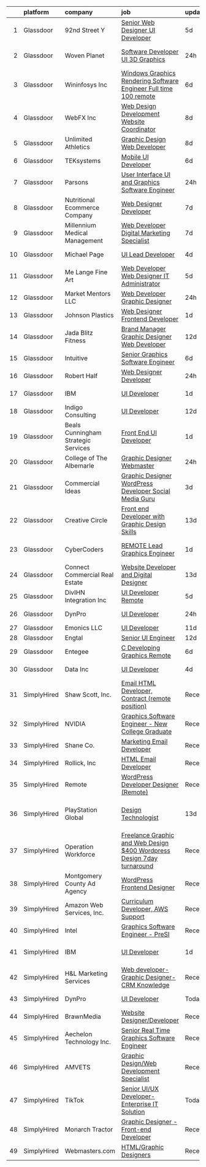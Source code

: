 

|    | platform    | company                             | job                                                                                                                                                                                                                                                                                                                                                                                                                                                                                                                                                                                                                                                                                                                                                                                                                                                                                                                                                                                                                                                                                                                                                                                                                                                                                                                                                                                                     | update_time   | location                    |
|---:|:------------|:------------------------------------|:--------------------------------------------------------------------------------------------------------------------------------------------------------------------------------------------------------------------------------------------------------------------------------------------------------------------------------------------------------------------------------------------------------------------------------------------------------------------------------------------------------------------------------------------------------------------------------------------------------------------------------------------------------------------------------------------------------------------------------------------------------------------------------------------------------------------------------------------------------------------------------------------------------------------------------------------------------------------------------------------------------------------------------------------------------------------------------------------------------------------------------------------------------------------------------------------------------------------------------------------------------------------------------------------------------------------------------------------------------------------------------------------------------|:--------------|:----------------------------|
|  1 | Glassdoor   | 92nd Street Y                       | [Senior Web Designer   UI Developer](https://www.glassdoor.com/partner/jobListing.htm?pos=122&ao=1110586&s=58&guid=00000180fa008df7bacc03bc21f39c65&src=GD_JOB_AD&t=SR&vt=w&cs=1_efb1ba04&cb=1653461782442&jobListingId=1007875821196&cpc=56C4EA4A1A191A49&jrtk=3-0-1g3t013h6q6rp801-1g3t013hhpkjh801-71604eb5a4924a6e--6NYlbfkN0D0ff9e8Lfwlpl5zGbQmpn59AL71QmFd7VKOAnfyjZzp5sdngV8WPgYe0dov1m7Y2mvXDxYhtITG1tkV_Wicm1vgGQPvOrwwLD8SFXxDw3lqJbZly6_0BUsT1A_B7oHVlCCcO200-hlxizLRxkKcoioPD9eMiRNCOaPsZeD0aZezZnFvUJ7ap36N3i3H2jL-hpI7IOfXEeZtnRZ7Zsmx8IHrS5KRy43GfwgvbIvZ8Ya6if2jkeSEhucZ56PeI7oTvB12t7ILU9p5CI0Ph8wBNtLNiDEcnWKpSwjsy2IQKJhtEvx-O0PNHfWQ3NOQ1yCZZuM1cGot9bcqGxQamxQuxklHqMdhIeS4gdXddQgclqs5x-WGIWTHyHIZ5DmjsG31m3nSp1T-BUwvw2T8PXvXpM7NN7KBDDF3oTUaesZdOMb5FwhNub-hW71HRxlMHUzS7S0OBgeqlZK6RyQFm5L3gvZeBDH8jw26O8%3D)                                                                                                                                                                                                                                                                                                                                                                                                                                                                                                                                                                  | 5d            | New York, NY                |
|  2 | Glassdoor   | Woven Planet                        | [Software Developer  UI 3D Graphics ](https://www.glassdoor.com/partner/jobListing.htm?pos=110&ao=1110586&s=58&guid=00000180fa008df7bacc03bc21f39c65&src=GD_JOB_AD&t=SR&vt=w&ea=1&cs=1_02eee9cd&cb=1653461782441&jobListingId=1007890992132&cpc=618B7C2C2BCBC227&jrtk=3-0-1g3t013h6q6rp801-1g3t013hhpkjh801-7c8ecdf940791dc0--6NYlbfkN0DSgjPPcnEdvoK3uuxfISLALE6pB1FR7YSHOr_tSg5_QCn410VK5Ds4sai37YL-FnH_M2Fnv0gjQ9TOzNTRle5O8StGDaF5nwXTjI4WZakCJvD0hoVC8rY9ZivgsNBzAZH1yAVgljWPxrQjSfhDdac-mVtFJvKlX_SSyDg74TVmkLWO-wnLXDbRH9zv58OiDu87so3BiCdwsdwE4Kl7Q2znG6i52ycY31rmwpHrNSGsKj10-o092Kr6QRCvmWcnz10mIjdgmbuy21V7CD_LGNRBCdTg5kgBAuU0QGqqjYtki2ZUVyhOSgdtayLQ-SrXsiD2m0Nq4uURLHTpxZxTzcJHtj9_HeAqhOwXbnt2bKq9AncBcf4cnQeoYKAQfoI1Yoz1YUqY7fI4LMFyaMQ-GgCCveqAR74syXCl0Cf5HfaeZE5wHmL5WYIWG_uPMbYyNE-uTaKWJRGmP4KVK2VaqzcsaJ7mCxOIAQk5QySzTZweyCVzforQvk7uKhJGx_LXFMPdd5Mfx7k2dH2ASW4rnQ0uUul1x5ZW97JugXyNDOc1Bq2n58T7bL-1U5WG34de7BGS-lv0889X9hB-xRRgO4DR)                                                                                                                                                                                                                                                                                                                                                                                                                                          | 24h           | San Francisco, CA           |
|  3 | Glassdoor   | Wininfosys Inc                      | [Windows Graphics Rendering Software Engineer    Full time    100  remote](https://www.glassdoor.com/partner/jobListing.htm?pos=127&ao=1136043&s=58&guid=00000180fa008df7bacc03bc21f39c65&src=GD_JOB_AD&t=SR&vt=w&ea=1&cs=1_ce66d18a&cb=1653461782442&jobListingId=1007873624479&jrtk=3-0-1g3t013h6q6rp801-1g3t013hhpkjh801-6971038ffc929537-)                                                                                                                                                                                                                                                                                                                                                                                                                                                                                                                                                                                                                                                                                                                                                                                                                                                                                                                                                                                                                                                          | 6d            | Remote                      |
|  4 | Glassdoor   | WebFX  Inc                          | [Web Design   Development Website Coordinator](https://www.glassdoor.com/partner/jobListing.htm?pos=106&ao=1110586&s=58&guid=00000180fa008df7bacc03bc21f39c65&src=GD_JOB_AD&t=SR&vt=w&cs=1_2aa5115b&cb=1653461782439&jobListingId=1007867152536&cpc=6FDD437F7834ACD3&jrtk=3-0-1g3t013h6q6rp801-1g3t013hhpkjh801-d2b1e09899c05ffd--6NYlbfkN0AA3uNcJ0aeXBAdVd1dUlJvZjHaUXbbC2QUFGJChoFW7xEU327m6es5SMDBLQ2TxuFEa0RUFFTaqhylc_6hbIVXmDSLVufWYzaoHFGeAX05mImnfeRfYA4siJk5coIyVNPx-XreKQmYyM0J8nGfJtJpKNCrs1JRihQ99O00DYlP8j7TAO8Y04cOGZZIa_MpTpUSWir_QmYg9iNhKPLpfz1s2ceWeR11V5ySShX8X7CiS04UelBrTLGPU9owCGNbs8O2q42ap7tm08aRMkuLtZoZIgEbz63FzvPNtM0BpTUMscequxMeDq2r3hhGqlQetQjCalTXbHmQGOJB_sdFHcWvbmLd0oxWlYYys8OsN7_HHDyvillJiBcb1JT_rz-99BAReIL6tRxhzOD4gMENR3D_BFzIQnMd1RAf2ClmYrzZdj4cx7Zc_hkzJrIBUsD88hdhJWOmtGPtaK8tfjUAKws9TzwwQms2ILlTjZmAbCZRPC41uuNOOsnCHJspsiASo0vJywHiHiaSv7abPb0eJR7ti5kfeKjefr664iv6_rghpO_CzHYuv4ORcBfYPhAmKHYES8SB-JD1V8uRjTcg64o7OQ_nuqUjJqcsnCp00r47SQ%3D%3D)                                                                                                                                                                                                                                                                                                                                                                                                          | 8d            | Harrisburg, PA              |
|  5 | Glassdoor   | Unlimited Athletics                 | [Graphic Design   Web Developer](https://www.glassdoor.com/partner/jobListing.htm?pos=126&ao=1136043&s=58&guid=00000180fa008df7bacc03bc21f39c65&src=GD_JOB_AD&t=SR&vt=w&ea=1&cs=1_fc3f2122&cb=1653461782442&jobListingId=1007867531752&jrtk=3-0-1g3t013h6q6rp801-1g3t013hhpkjh801-3b8f0431fba08d76-)                                                                                                                                                                                                                                                                                                                                                                                                                                                                                                                                                                                                                                                                                                                                                                                                                                                                                                                                                                                                                                                                                                    | 8d            | Olathe, KS                  |
|  6 | Glassdoor   | TEKsystems                          | [Mobile UI Developer](https://www.glassdoor.com/partner/jobListing.htm?pos=118&ao=1110586&s=58&guid=00000180fa008df7bacc03bc21f39c65&src=GD_JOB_AD&t=SR&vt=w&cs=1_6389c103&cb=1653461782441&jobListingId=1007875201169&cpc=451933188B21919D&jrtk=3-0-1g3t013h6q6rp801-1g3t013hhpkjh801-34791a1bb56afc51--6NYlbfkN0AuKz8EBO1xHDEL7V2YF9xF3dC_I9B9i-Zw2Jh8clPMK9BxhHDJszxSyW718EipT5M-Lio5YR7Gw7TuO-Zj5roYFm71bPWIV_jsn1bDAYIuDqDpTc7pOvX5_CRZKY1FEfsG7_F2Md_AWUw2pb0ynieoAmpk7OvMbjTff7FGIkM9td8QBGtQsRXchf0QSk_m2SxQ3aKXKlae9OGapMpwi18TMOWIEd7kdBlKwq4LNvUxYPUw0PyMp6G7DHZeurbCeSMngBylFXlV72BW7uvCGMkkc3kmjg3SlZtmWedPwODHZMsJfEfn_8EeVR1ZvqKqtYGxozOX2jsxHnF6B1er5DkDWJvKjFI7KuqSV_lVaM_qtbaRPI6C5OtZkyhaJrGOtsBzoo-q7D0A4IIAaBJbDetfgpcfIVAL_CIDM7h_fg4CUqoEdMN_6rj0VaCP4rCFeFThgaOTd7L9YeaJU_hBBE06YIV29SEkbqKDbhehrlD_fMZYubtoxsj3dJWV0TMAaD9bMMSY4NQmgbcMVUY6hAb9toTbYN17cjDEFNv8xCIExpXGnyYrdjtJBq-e9vy7d2DmHKZkQiRFm01KFpyCl8q1eaFzBVOAVNSWRp_3eCM-He9kfVKERCek8OqqKpHtKzkIyq7cokPIDj12lhj_7KIDujTp8zoOuAZVddEiPsJoM-xN5NEWSAr5NSNbtlLK0syK37fjj9bjRC3JzNLb49hNJ9OsnpcMjXee0wbr5DLaEnh5HldiHIXtWMpqjrNgZ5_YMay-L5pYZYLx2zj2WMdghmna4gyvVIpEr8CoXcyBbBhUSqHt6jji1iF4hG3O4Eg3BMTTYtdyuwi4gRTrAMKHYzFhGLqjz--7oFLKDraVUz7lMDbm-C9_6GSzYMLuMgxsvUbydcdM7YXBRzcklv6xQk-4YEWi5hAkXNjbm3e835tiHGAIivVoSUTu0VhtqLHCT2-KQXZo5Q%3D%3D)                                                                   | 6d            | Jersey City, NJ             |
|  7 | Glassdoor   | Parsons                             | [User Interface  UI  and Graphics Software Engineer](https://www.glassdoor.com/partner/jobListing.htm?pos=130&ao=1136043&s=58&guid=00000180fa008df7bacc03bc21f39c65&src=GD_JOB_AD&t=SR&vt=w&cs=1_0c09227c&cb=1653461782442&jobListingId=1007890531042&jrtk=3-0-1g3t013h6q6rp801-1g3t013hhpkjh801-2c38d3520c387299-)                                                                                                                                                                                                                                                                                                                                                                                                                                                                                                                                                                                                                                                                                                                                                                                                                                                                                                                                                                                                                                                                                     | 24h           | Colorado Springs, CO        |
|  8 | Glassdoor   | Nutritional Ecommerce Company       | [Web Designer Developer](https://www.glassdoor.com/partner/jobListing.htm?pos=103&ao=1110586&s=58&guid=00000180fa008df7bacc03bc21f39c65&src=GD_JOB_AD&t=SR&vt=w&ea=1&cs=1_e4a4bf14&cb=1653461782439&jobListingId=1007870163065&cpc=3999BE48C643E528&jrtk=3-0-1g3t013h6q6rp801-1g3t013hhpkjh801-05730f7d874a8101--6NYlbfkN0A4hgeKHdLyHgzaskNEvl2xXMVaueUT71iJOYpLYISQUI4874FyV4y-9t0XBQqIHQwgodLoD-hlKBw30pOxe1lfS9odE7bVLnq0mhISBtPVjY2wHSxJJ9n-Qo1a-L7K03ejCZ_ueN6182PjFP47O-7FCZrHRlTpoj7jtMdDTRdxMGfgMxiQLQIQXOB5-88trjw9LrlNGZ0rTZ1LcU1VttL2Hqc1MAIem6cIDaH0ociMsCAeIJFMquy473ybMgqpIteu8FOIVuM_EIfAm2Z6WVYYzf77m6dkfOe9lkvf9K7iAojaCCy8OLQRhuNXSJcYIDltzy0pSDTXzXIJnHMgjuQlnql7CV7H7saEe4rncigmCvq5YqKWgZdMNVwjH1Hgfn3l76jMvWBWYWJQTBVJ2p_XS831L0pfvgZCPeNLEuS3vnswJaPnKmZLXp1A7kheP_ANoNXvB0kmPzdttuq3GpWFiMqNmAqXD-ykHTzOwm9f-qU4N0EH9LyXS7hURvLueNU%3D)                                                                                                                                                                                                                                                                                                                                                                                                                                                                                                                                         | 7d            | Mesa, AZ                    |
|  9 | Glassdoor   | Millennium Medical Management       | [Web Developer Digital Marketing Specialist](https://www.glassdoor.com/partner/jobListing.htm?pos=107&ao=1110586&s=58&guid=00000180fa008df7bacc03bc21f39c65&src=GD_JOB_AD&t=SR&vt=w&ea=1&cs=1_2be57749&cb=1653461782440&jobListingId=1007869986025&cpc=4269A4BF187C94B7&jrtk=3-0-1g3t013h6q6rp801-1g3t013hhpkjh801-3759dbe9a4ce3dae--6NYlbfkN0DudeOlpYjH2znl6O4VAEvkbgsbUODH6HZ0M1jTGfOFLdLGHo_quX3kksj6Sw_-o-f20h09_Oa90Z0g2M6L88BT0w7gjCunakcp5p5qTsrye5y3ECCOdSy4plnrYOLqIZFCMOwjWA3vo1saPraFjGFBsPWUtmrl7IbQXbkZ_VOQ0K3Yp4oFUqLtXr5nxpLKDTJDljK3oEheW7Ia5J7ScA5rXkQaYvLys5bnDTfRPHP3PKnEwoWNLYOGJ2ZWpaKKf7d9KlDA5yy1Ru0CbAZmCM-wpz29zEFAw6BWh_SO7Rh6wwyQPO2bZ2IpuM5ZjrtCACEPBB3dfGs-IZZFTISh5nDUCV_X5pq2SSsLCoC15g2tYSAOzSBSzsB9VjVS8vi6DEXW4pvQVP_Q-lxzitPdIv4_47kBcRP8NXBTYLJfXKglFCKjlzxE0LmThZeEMGqaEXawxfjeMpTQmiv9l9mC2fXJSIJ1V_NdeXv2R0KiDEUk0h9RSSUcs482jQKim_AAGqooB-0nOCQseDquKXPcIMnAIh2F5pOLzvvKE5sK93YeGA%3D%3D)                                                                                                                                                                                                                                                                                                                                                                                                                                                                       | 7d            | Melbourne, FL               |
| 10 | Glassdoor   | Michael Page                        | [UI Lead Developer](https://www.glassdoor.com/partner/jobListing.htm?pos=121&ao=1110586&s=58&guid=00000180fa008df7bacc03bc21f39c65&src=GD_JOB_AD&t=SR&vt=w&cs=1_4397c6b8&cb=1653461782442&jobListingId=1007880173141&cpc=C4A69CCDBB3B9599&jrtk=3-0-1g3t013h6q6rp801-1g3t013hhpkjh801-3c1d543ba298165d--6NYlbfkN0BR3ykMnr3Vw97HK5IC0i9Uo32NXohanwqRY-CI8z69bl4xOa6Yve6w6NlWd53uNOddO058aoB8P9yWcr02P3jvXIW6DXLvN_-PBSHQxic2zRniUaJonRZbJQYt4uJe5f4_a93HObn2mHx5ii9Zni0uwOKFYTZsCrBHWf7z1RJR2NGM6QjbMi6j_xtMihMNWqWlSTX1fdIhhaPJ3EGe2vy86H54BWeoYA6c5EqJLndmcVyBk7jgWyLAyA_QXXEJa_PIq99uEJdEWXcO03Wp_lkEhm-Nx8R_pcAt0kOa4zdn-207lgFYC9fk-qZFwLKpP-vrESNLqgZ1B2esjU-U5vNypcD1BNKF9k9VRJQeyNhtaUJM2PRvJ8IKSaZJ-yvrrZNVyMhwIAfklanLrbSrwDzjcbiPGsTlqGk-Syt18c2qzwajqtnRA184UnPq2CkMPOC_VBYVijNQZ_NUIavWIvVpy6TicuD6NHAs8vTzib-MB8bLXkKFWGDvYTm2gyKfncP6_QRbTlhdP8B2pg4UeggdZ9UNP7GytkA6efE_O_fIEKreMXrEqdLLPtTyx4-M8FtbTeNE0dWEM92CULPsPB6uQN83KdekyO6aqTWDLnFWQDYmIE6GeSA2wRMmwWF08FVGQZ1iqcuCEx6eOfYwOy0XfwXUqvjfyJXULkgzpc1PCSD4zkCLJTw1uNo0q-sI8Wc0eHtaE4YLL5MPIt42WdPRc3cdJgTa9mJ7ZE5LkEJgHaSZ3PTykZAdcMMC41JVPRJrGjDEu7neUGK1JdDQ1iHd-R4TJEn7424Nego1_FMSrlFCtrMl408yQRN1EqHK4VoX7N0KHNGo9q2FHvBlD_4cMsmBkL7xcrZ-LVttZcr1JY3feXXe1KVKgwhPFuebwLuzVz6QDXyDmJoSIcTDYpmjqpsAO__qbIHmU8AKLpp44t-xOMGeQLOEngaXRqwOh911cEjcw0R3tO_mlVyuZCy6ZGkpqOsNzkdMskDgxZqo-tKk7RZMtM5Eu1_Lr5KC0CTg51sRVKrBBaR6zAV-dGyr) | 4d            | Brooklyn, NY                |
| 11 | Glassdoor   | Me Lange Fine Art                   | [Web Developer   Web Designer  IT Administrator](https://www.glassdoor.com/partner/jobListing.htm?pos=104&ao=1110586&s=58&guid=00000180fa008df7bacc03bc21f39c65&src=GD_JOB_AD&t=SR&vt=w&ea=1&cs=1_c3720542&cb=1653461782439&jobListingId=1007875619430&cpc=870769263AED881C&jrtk=3-0-1g3t013h6q6rp801-1g3t013hhpkjh801-3b67ec985c7ae525--6NYlbfkN0DfhRLDY5E7BVY3xhBTAobuSaZ3WR2SqAJ-w4NHeQGDZ_AVI7MoW9SUiSmAQ2i0EmBDuREGIksHPbRzB_FKlwVKXKFZdjc_boqeX5msgj8fYm3rF6Ir0wK0ca3I9jKThANmsTeh-_MvmSTGBjh5KYsOWyBVOZOjChGAxQb9P-pwI3nReu_jdR6iKaSiHWg-7nOamL9jG37z0eJTFnbzq4BwMg2K12JBzNlW-_SARsYe--UmwJHPaNEe3mifY40d8mMbK1lXaA6MRAcGbihfVVfv0ESgUZkzqYSqLlthk9qCQG1uE8piCyzuML-37_hgraUy2GtB3rsIX4iRPuWLOu0nSrKQKJY9UB5iVfgoS5X3kLcJ0JoPGovgJ4jDZTm10ztxslFk5c0r4qYqsmu7DZ7v5aanwCa4xaEe7qn_SRjhK_KmR8JaHpjFmVAiDOAlYju83jKer0m3fcVOyCe7WBZV_pddvf_Mdi4Svi-dCqPqOQPjgbcZ2gu0ww1WjgVJ_mFSn-7qBdPk1GKUmTrLoJiPJamL9UQ-X1I%3D)                                                                                                                                                                                                                                                                                                                                                                                                                                                                                 | 5d            | Franklin, TN                |
| 12 | Glassdoor   | Market Mentors  LLC                 | [Web Developer   Graphic Designer](https://www.glassdoor.com/partner/jobListing.htm?pos=102&ao=1110586&s=58&guid=00000180fa008df7bacc03bc21f39c65&src=GD_JOB_AD&t=SR&vt=w&ea=1&cs=1_02fe1d89&cb=1653461782439&jobListingId=1007889803845&cpc=C466624457DD16FC&jrtk=3-0-1g3t013h6q6rp801-1g3t013hhpkjh801-f77b1098f76c2301--6NYlbfkN0DrgQq5ECBajiuqohNCSf6c7_2Cek-sBUhiO2bmmkiCIbKsD5SArF_e2yV31TX9WZUGnXLHbjNyrIMLVsWEU7cRMTWPW6C2JjR-r3c0GOm-TbZJSQEI8G0svZ2V2hkw8cxkANUBSSdWHgKNkwP0tR-a98CB-pMA4685QyDeWnNYlPiF6eONY2YZEDuj9ebb5Nm6K9_yLuZ8mtgXERtRfD74JlvYnKyyGFGdhhJ-HCpSI9aC_SLC8qXLL5fuP_K9Fn6pFwlFzGXKdTb5Lg4pNt56PGhCCmP7npApuNCFiK_Lx8QJZSXHR8DM4CASmtEy3CuDusFkScJ7rii4f4IpgPNGOBiuQiG545-w_nzGusLhqnbsFlyRTtZFVMHokrhHSKoDydIYxS2ZOJv9NglYFM5RgafoLLeOR97k_bTO7DYmdIqPyKucwau5NqbZCJ5bRYaVvNAYt8-_pl4rMH5cGWao2SfFufwri64roygPOjUxNDPZ32nooMOjqtR6_chROTgT0r2LlYDGzA%3D%3D)                                                                                                                                                                                                                                                                                                                                                                                                                                                                                                                 | 24h           | Springfield, MA             |
| 13 | Glassdoor   | Johnson Plastics                    | [Web Designer   Frontend Developer](https://www.glassdoor.com/partner/jobListing.htm?pos=111&ao=1110586&s=58&guid=00000180fa008df7bacc03bc21f39c65&src=GD_JOB_AD&t=SR&vt=w&ea=1&cs=1_980b37c8&cb=1653461782441&jobListingId=1007886366981&cpc=C63BD00756FD6F58&jrtk=3-0-1g3t013h6q6rp801-1g3t013hhpkjh801-71a6647d4708e060--6NYlbfkN0BxpP53ILL8GulLJ_NWfVzecCnjI9RptcsvEJd8wgfIdC7aG_mhaiJiJSNKInV-OucanRmZ0CVN9NTFUk_V3PfsEUx24n35K24fa-81_wd9tWHTgDAD1aUW29PBhlMnLAxkc9z8Jqhzivrmw9wyIBXYmy2VW2Fc2vAeFcIDMNDs46bZW5anTaMOR9riDF8Tlwn1b524zaBw7QdWR1XeQntWzq1x1NYUkjTbwghlRnaCVYsYfcfApvvzGv3gWUQ6IGi2D_TItS2DdqJKkweuAuTfZSRb8J8vIylOzif3A9X8e7TipVdVDYgujFjtHHsL8v7AGBKT9Okwhwcu5tgdJvgjqYRVTkLjcf_igM_rq0yOR5jmq68owOgJd-psR2Q9Tsykfp957DP_ITmQfxM4nnvRK5YeYLe5Bs-pu9aqRF683EgHNNARPeP3Za41eFikCNO4_vn1cvVHJaNKyGw3NiXu7Xsx2GOIXR4nVvZDoR5buocc5FBtkni-7oAwGTapqtzG4fas7y5KVw%3D%3D)                                                                                                                                                                                                                                                                                                                                                                                                                                                                                                                | 1d            | Findlay, OH                 |
| 14 | Glassdoor   | Jada Blitz Fitness                  | [Brand Manager  Graphic Designer   Web Developer](https://www.glassdoor.com/partner/jobListing.htm?pos=109&ao=1110586&s=58&guid=00000180fa008df7bacc03bc21f39c65&src=GD_JOB_AD&t=SR&vt=w&ea=1&cs=1_764c244b&cb=1653461782440&jobListingId=1007857479451&cpc=608BEFD8E68346F1&jrtk=3-0-1g3t013h6q6rp801-1g3t013hhpkjh801-949aec1d03490ad1--6NYlbfkN0ALbW0YevitTPedFhRbxowORz3B-efjpG6IIIeeO3kKtGY0qryYDtKMPkjjr_4nnE1gQhJA6rF6t5D3Vck1K-S08X0hbw0hg3jd-NHimFvbp0Ntu1yTsox9lz3gA0zFlNfjtCteKNrG7TYVc8YkG5T9H2nvoPhZcyJ3UwUZYPIJTw8kKjSNM_YeEoBf6--OusGL4AWcpSFOYSJGwJpgkLYyh-j0r9W89-9DGUWszK2MQiWOpmZHHHjSbkVGm8CE7RuRQHN9cg0xLuAySUPvwNmv6i2Kw6dEtysK00p6dRO6OPfYKWRFW6yJcr9zXioSKjXWk4clep8ae1-Dp4hQ3ru0Oa3r1keGOsWNfL9DnOUMjb3VaD-y1aIb1BJN8PxPydyrUhO6ScH2IrgIwWwfbnco9d8DrdoEIdUbqih2vas3dcMj6SNSp-Cxxa39Ajz8aakMdzJIGwlom4Q3jf2DGLOpJpCrggfZnijYJBqHOH4Xy4nel1thcMvw9BuImoacBgkqqtk--BWiCwyorsoKt6Hvu0HdbQ3LRIA%3D)                                                                                                                                                                                                                                                                                                                                                                                                                                                                                | 12d           | Buffalo, NY                 |
| 15 | Glassdoor   | Intuitive                           | [Senior Graphics Software Engineer](https://www.glassdoor.com/partner/jobListing.htm?pos=113&ao=1110586&s=58&guid=00000180fa008df7bacc03bc21f39c65&src=GD_JOB_AD&t=SR&vt=w&cs=1_4163649f&cb=1653461782440&jobListingId=1007871933857&cpc=70E6D4E49C80165A&jrtk=3-0-1g3t013h6q6rp801-1g3t013hhpkjh801-73f970871ddd9b02--6NYlbfkN0CVLFxT82VtNfmvsP972c4UTK5cNMgB9zFKAkCpYhwDBfJSwXGaL5yqnr-uZXbRyMdMivYtKN7aa06zbm7nMwe55orIlOIEvmaS85eI0XSnTAHHNwBIA4E1N0o0mB2Qe6LYuEDaPdxvz0LgDNtTs6NjiWtGtk_e7mBlBkNi6IbUny5nlhuLDY_mWu7ntRGTfkoWI8bHKUn98YAZBNaPIN0jBrlJ5oE2u5qub_BG5-bAF2kEQLLfJdCzQUAelUznyrq4M4P-06jmqvHBWEDIxz8eEw1v9Cc_DPlN4JQZjdj7qehxhBzJ71jUbnzcCvGT80VBoO1aqwGtoLj8L4wRU9FVpTVV2w-sMc2JcAWPynYE3lNdyIAhClcygVNyyua11b9YlzgbyU5Ljbtfb6Be681T5zDtijAWIwdbKTpJa_akKeXSpWYybdajqPP0yzZJrBYjfb03ncWaRa4D1LMiZiPhu1zrnWuXUkIFf9gfOSwJr8HWEwSsqHgLZ-ZOPQcNs8QUBhb3YgPNtTWYS-yqZXDy5nyFhHxykXSYjGgcinry4-87YVZz9NutNlxTwOQvtdrTLHsBc_fJE_Nl_fni4pxNpT-LWvUnLIpkl36uKgo87RISzBU9yMUOHKlfFZ79RNq_FPwzpgscevjd852Y5uUyqdY58apqvIiLuD3aYSbAwch1H7qEehgbXn5IdVrjCet4HkvVSJhxzC3x_MGJ0C2SI4Xy55CJMuHx9FQYtEUBkFvL5sIJD4h880c1JNPXJuFaJZYEIVGvme7yG4_YkgtL5VVjBO-K0CQB3tZCmfwKdkaetl2Kh861uq5-S3wueTYvim8axrdib_241i5_piwfU6R9oBoyQsLU2qXCb7wGDydXOitztTHDA6QGQ81_ZKDX-RNV3gd9bl47gm7z6NKOf3b-wCEtxB9yr6n_8xC4Phc6We5QVxe-LpcimZP62x5D4oDk3uQ0BTqKga2kl41keuzL-BOXTcc%3D)                                   | 6d            | Sunnyvale, CA               |
| 16 | Glassdoor   | Robert Half                         | [Web Designer Developer](https://www.glassdoor.com/partner/jobListing.htm?pos=115&ao=1110586&s=58&guid=00000180fa008df7bacc03bc21f39c65&src=GD_JOB_AD&t=SR&vt=w&ea=1&cs=1_701abda5&cb=1653461782441&jobListingId=1007890068166&cpc=6FC5BA77C9A4CD78&jrtk=3-0-1g3t013h6q6rp801-1g3t013hhpkjh801-87c653a9571dac9a--6NYlbfkN0CpzDdaQkua3np5pkmj49lKioZwmwxQ-yx5plwbYmV_M6xSIJIkD0PnUNXzipg6tz4tq_jVzWLXVFyKCxzqtIOfUzxPOzTYvTnZPm6L1GisFSlmh5d1NpM_lbsKx80V0NTAF7MUf78H2ri317Ils6YbjzhmNo8GUyXNjCaAeAR0BsrwWkuwdiTEuNC2duHzC507no_t704bu32yf_QPSzlDMlMIPJK-0iTHccayKNT5D8pi_FRcPaWBfa8gd1FdxCZnMNIaAfTvRX9mdLU24R7wmFuvRVOVcgiL_XBWienyiUskJbpk6_uYwImaTfrJMqPt9eWD3wBJm2ewkXL81p8LIGu2PU-nZ2ogQyUbtEiaOuL17cO0z6E7Na0Lr_xcPo-Jy29hr_XSiCayK5SjBPJnSLR8IyEIE0D_age8NRNMJK8bX-VM65twTtsVoQuVw2xK-fqn3Q4pgpXqP119tvynJ8WSuCcc6BjJat5gzVvnetd0MbCOpUSFvBsDaoKhv6MOOaNjRQ7oV7-Ls9z1jcMGSRRXSSX3p9vG7dvGl83lmwRGezoRV9kk0zcE6shs3KU%3D)                                                                                                                                                                                                                                                                                                                                                                                                                                                                         | 24h           | Addison, TX                 |
| 17 | Glassdoor   | IBM                                 | [UI Developer](https://www.glassdoor.com/partner/jobListing.htm?pos=129&ao=1136043&s=58&guid=00000180fa008df7bacc03bc21f39c65&src=GD_JOB_AD&t=SR&vt=w&cs=1_c63b02e3&cb=1653461782442&jobListingId=1007886797678&jrtk=3-0-1g3t013h6q6rp801-1g3t013hhpkjh801-e9bd21054ea627ad-)                                                                                                                                                                                                                                                                                                                                                                                                                                                                                                                                                                                                                                                                                                                                                                                                                                                                                                                                                                                                                                                                                                                           | 1d            | Washington, DC              |
| 18 | Glassdoor   | Indigo Consulting                   | [UI Developer](https://www.glassdoor.com/partner/jobListing.htm?pos=108&ao=1110586&s=58&guid=00000180fa008df7bacc03bc21f39c65&src=GD_JOB_AD&t=SR&vt=w&ea=1&cs=1_fa722530&cb=1653461782440&jobListingId=1007857481715&cpc=92BEE8AC7E71C1CB&jrtk=3-0-1g3t013h6q6rp801-1g3t013hhpkjh801-658cc5578e160b0c--6NYlbfkN0Bdlwp6GK0u1T-iNkVVLWytHNEuzimQ9_raA5W5W43vy9mReK-USaOTU8fmA1hPIMlitwOCNlavcOrg4XLQG-VAimGAdKPLYnmlkFxp7gZv0qS1GmF0nqQNhQiT2VeDK21_pvsbd-Zy8n-uqBjdVBzSmiktDzUix7_aygMwFNJ7Ov6bvsS_qYqDa45VeqpoRN_dHIW21Lp3su8eG1Z-U_1741KewOumwzFiYhE6W5Q3EtILKpANfNeMbNd0FoVw1c6KzlCl2lsRVFigw6H9TOjIobbF7-KmFy0sfLErXj00sqLY3l8LBOLUg-5of7t27vRUI6727FWOxnTajQ--NdA7lqiXGRIA8dqEPAJZu-73SgdLx45_5S-dytHehvoMRW_z4UV3nRI8EFzYOjo0VMV60ro2vCwqll4ymZD3HMZtwMFQfHJiXbmO1j0moh1hgpAL0Z0tRLgB1KF26nYrS-aisv6khXnvu-y_m6cy6nk1L-SYN_tLB6og)                                                                                                                                                                                                                                                                                                                                                                                                                                                                                                                                                                 | 12d           | Barrington, IL              |
| 19 | Glassdoor   | Beals Cunningham Strategic Services | [Front End UI Developer](https://www.glassdoor.com/partner/jobListing.htm?pos=101&ao=1110586&s=58&guid=00000180fa008df7bacc03bc21f39c65&src=GD_JOB_AD&t=SR&vt=w&ea=1&cs=1_9f663295&cb=1653461782439&jobListingId=1007886754220&cpc=22715C420ED4C941&jrtk=3-0-1g3t013h6q6rp801-1g3t013hhpkjh801-cfe95c7ce3281dfc--6NYlbfkN0DdLn5tXN_RiyJSiFodarGZFJKa8s6F6AK0THPBWp05MWSRP8H5A15ClKLh8koaC7nVBaeJz3hrK7kQB1wfV-WfLtpBg8sm4WCXMqS7sZrIuoPFK14NJvbByvuncPSyzj10Dl4XhtRMf6pn6pZPjQDlGmNYIMv8kkkeBpI4SAzyOajgtpfr6-A32tIeS2T64_xrCLO7mpUNjbfTzUm7s6Z0AgsuPwAJjbQ_V7rP8uqrM4q6X1-dgOxIltXuIVM1NIChAUmvJOjDfoN6r8yypLC8Dn8LduSlALl2ugVMmyB9VGf-4BWHN7jk-SjmpzyonfGplS9mTAxoJAjgYQH-IPiw_IiamQhyexOWlV8eRow9OxejNrOj0u4d2p0SQkPdReSayn41Tdf-7L4bbGFM0ZizmUudd3Zb3ro3rJ1RiH8yio1pMTmFtq8MP_iUVtNTmSlqL_lU_NBOBTnn22rv5ED7iq9FSDN83_XS7MOoJ3btBxHLslWn_0OQriQHJtWVIkhzfxbp0l1MZg%3D%3D)                                                                                                                                                                                                                                                                                                                                                                                                                                                                                                                           | 1d            | Oklahoma City, OK           |
| 20 | Glassdoor   | College of The Albemarle            | [Graphic Designer Webmaster](https://www.glassdoor.com/partner/jobListing.htm?pos=123&ao=1136043&s=58&guid=00000180fa008df7bacc03bc21f39c65&src=GD_JOB_AD&t=SR&vt=w&cs=1_d4e7c177&cb=1653461782442&jobListingId=1007889849371&jrtk=3-0-1g3t013h6q6rp801-1g3t013hhpkjh801-4e23b891aa4e8a30-)                                                                                                                                                                                                                                                                                                                                                                                                                                                                                                                                                                                                                                                                                                                                                                                                                                                                                                                                                                                                                                                                                                             | 24h           | Elizabeth City, NC          |
| 21 | Glassdoor   | Commercial Ideas                    | [Graphic Designer WordPress Developer Social Media Guru](https://www.glassdoor.com/partner/jobListing.htm?pos=105&ao=1110586&s=58&guid=00000180fa008df7bacc03bc21f39c65&src=GD_JOB_AD&t=SR&vt=w&ea=1&cs=1_81d2c173&cb=1653461782440&jobListingId=1007881313435&cpc=ACAF1607C5C1E404&jrtk=3-0-1g3t013h6q6rp801-1g3t013hhpkjh801-513a705afe3c0580--6NYlbfkN0CK96HZGg64OQvXGjgywbejeADvvEYEVzEqZ_h_ByYrUYYgBPzKAi8I-8vES6cDjJ1piYNY4MjKTLAfOvFGV0liWsH5e6SDmIZPdTc9TZSgdt-ob2nnB1k1Nn5Kd8_Q21l2indm_oJE_b5z-vtsHZo4aV-Y6Gkv8v5k5RMe_JGbJXBCpNcVULa_8lMeI0WV8nuP535OYW3VK1uXSsm7kSpnvNN6fOEka3zDNrkAu0MuSI9uqU9ZbkFxfwoNcLsDPLk2i7zWd7WH-Fb2eiMDP4IMHfevgGppOMYCcFFDxHwOz9BFg5A-hfKXGKCg4FCtm_m3YFEKYba7u-4eb6JkJJ8qeMlfCJ07U5g7WbpjN6iR2xK0qAAmCscsFiC606s0KZiAzV6zImwWsow9dUbZ6lYO7X9Ha9EdH_6er1nYP0MkysyTQfXvsGP-DICYMtv2jISLFPZB7uVQsfTmb9L5lT9It2N1LpbByMo-JOmRVKH97IjqpQaI7tRIcgUhD4Jvf-J9dPcitQSzEg%3D%3D)                                                                                                                                                                                                                                                                                                                                                                                                                                                                                           | 3d            | Dallas, TX                  |
| 22 | Glassdoor   | Creative Circle                     | [Front end Developer with Graphic Design Skills](https://www.glassdoor.com/partner/jobListing.htm?pos=116&ao=1110586&s=58&guid=00000180fa008df7bacc03bc21f39c65&src=GD_JOB_AD&t=SR&vt=w&cs=1_c66b6280&cb=1653461782441&jobListingId=1007853862508&cpc=6FC5BA77C9A4CD78&jrtk=3-0-1g3t013h6q6rp801-1g3t013hhpkjh801-793ba7f708da35f9--6NYlbfkN0BPwlZa85gbT4Q3XYQoU_uQn0Qmw9zd_9UNfmcwtqAVud1yvyq1Z4UAlx1bxhDUi3KP6U88qSQ7oLwDq3K7LU45KsGTmqn_6C5Q9hBYH-IzgR_hDJpJQRK5URJI996p_D6mThBtsdFLpiSERmMF0fq6cpHKQXCF0ZEZwyYCZCu-4Y_eyxRWYCbz9QVwrNNF8SVjysTFr2BMaG6l_tkH1s2uqhSuYHihG51sqcobLilKkk7aXbg5sA5CDiRDBctKfxFjHJOrzvf6lEKqpDElLj0ULgEy57RZtTTmSE6sMhdhuK8idNCYEdc0bBLDQCO3Ws0JeHzd2W4Kg38zY7SDIywhSxy7acYqGOA_FpEkk8ira1HENZbdENLUrn2KCDWlRsNbt7MfBy_db7j1OMFRPdZ2BM5X3MbIG7ttz6mydPxusKdLcgkHrpIPgfdEdsQFcWXsSvkQRmhrXIXeiHUUA1nMWJyr9w25KICQ_dpZ_f1Qvd3GBvuyrYPWglSFVcrCwbAPjiCvrFr2mg%3D%3D)                                                                                                                                                                                                                                                                                                                                                                                                                                                                                                        | 13d           | Woodstock, GA               |
| 23 | Glassdoor   | CyberCoders                         | [REMOTE Lead Graphics Engineer](https://www.glassdoor.com/partner/jobListing.htm?pos=120&ao=1110586&s=58&guid=00000180fa008df7bacc03bc21f39c65&src=GD_JOB_AD&t=SR&vt=w&ea=1&cs=1_d89a1548&cb=1653461782442&jobListingId=1007886406701&cpc=32EE424DE2B657EB&jrtk=3-0-1g3t013h6q6rp801-1g3t013hhpkjh801-85f5938bdee0c5fe--6NYlbfkN0CpFJQzrgRR8WqXWK1qKKEqALWJw739KlKqr2H-MSI4eoBlI4EFrmor2FYZMP3muM2SfiZQKtD6ZpBpG0IqZGgkMX4YTzo2zCbn9BK3cOOUEsXKils8ELa6gROJX9W53pDNUOv-DHPRqxCgxInZuGHAfPvY8IaN71kikv-2BeDkhvCYt5N0SLON19ruR8sPYUdvG4Bj9aAyx2chJTtlosFT7PrJ02d9aap0px2wJoukgrTekIClb2KtwZHvQz77FBJBdOQYRqygEN2EJizk3tSAGYDFz-cs8eBmsxSTXfHRJlIuHBXELg9LnJbqBt6jA7uxKPADvYzWXTAcxF7UrAqH28qPjKlvCHFmJfVXsh3NNtkSV7FjTI2hCnnu9g73UWadquGI1Zhk9lEOWO2Y9UMgt8TsyziSCqBeOaRim9cxgeHz4C0Uk4oCVJ15vkY3SklQ1yxo9e-LBa4wbsJVcq7oREwKO0xDPJyg2ZvqLU_PuaEmOQd3w954-h9XlY0cbuQ-pnrJ8GvBtWyzcX06I6Og65EXBHKDVCEuvQ3zif1lacSsBMhiC1ZCrsitKKxedJvBWOVDlw1gZ2hVUg8NUy-XwGTdt5G3lgNbzeQzMJXpB1WobjloIHHwe9zc2qCo3ZhNjF0Uqs7arzctDVxwBSrF1JndJ8wssaWLzzajwsRIcaXmHzyhX6FGvStMNP8F1aVb8eVehXO8QiqcPt6kR5Gn5Gz3OStlVxNsAuxbCbRKZQKl0JRu8dGr6B5TMN1RSV8-fU2kUilp_EZjI5WCyzdfWNRbSelrN9z3Qh6JuDD1k1GkNmpR2v4o3YqCn1jC21I7e7GvDUlmJnxeHoHOkDDInETPr4D71jybZ5wKgyIaS3YkvMXmP3bVvOCeBna3NiKkbJ8_yzeRDhNIKt702aNhee42QjSBanP2xOi_z0lENJOEl8vKSb9B55xEhlEo9oARIrc9b2qYln31fxlugX2jSEwOIGh_G48%3D)                                  | 1d            | San Francisco, CA           |
| 24 | Glassdoor   | Connect Commercial Real Estate      | [Website Developer and Digital Designer](https://www.glassdoor.com/partner/jobListing.htm?pos=112&ao=1110586&s=58&guid=00000180fa008df7bacc03bc21f39c65&src=GD_JOB_AD&t=SR&vt=w&ea=1&cs=1_07b21040&cb=1653461782441&jobListingId=1007854829437&cpc=32EE424DE2B657EB&jrtk=3-0-1g3t013h6q6rp801-1g3t013hhpkjh801-ce6242ebcea6b392--6NYlbfkN0BWmty70keiiL3_20mvHDGcVuI_0k1mDabEDam5BeL6xObmu-kt8pBjJGj_QX0C1OTsAMVIAnz0gr_gNXv1XBstFZMhkR68x6saAQvbL4e6Wzf38ZtdQU2ArPy8d8hU9R9Nwn7M1sKDtW6rdQ2cotKbCCEQ4pCs6C57z13JXpGbtKCrtqudlBomlxSIzb9DfGO1vQ91rG4d3eB7Tzb7Aq9MhOAkbxrXgeZ-CuNTr4hpqoHW-LBOPMakj_wPrbmHJ5-8jYucJTV2sI8p9ZBZzABjgjOY7qhrwyEto8NuGjpzVTYjh2viNdwBviq7HV8pAFImSYuTn77G_-MJj2NSdgKUorRXPCzjA-7Rap7yUPP02uWxo-7clV-mw9hnzMfPzQs6Wr49ZvGbDCarlzEu2E8kLVknwh4ROSApqhHE2czTx6MinpMGKpv2ucYbfNvU-DlsOKMyl-jKMwSjfh1_plwxUZGh8sbDV6nD7cv89sFykWIZKYW8jmjrezGnFEdkfSZ4cWKSa_pzw2Am0p3kZ6E9)                                                                                                                                                                                                                                                                                                                                                                                                                                                                                                       | 13d           | Remote                      |
| 25 | Glassdoor   | DivIHN Integration  Inc             | [UI Developer  Remote ](https://www.glassdoor.com/partner/jobListing.htm?pos=119&ao=1110586&s=58&guid=00000180fa008df7bacc03bc21f39c65&src=GD_JOB_AD&t=SR&vt=w&ea=1&cs=1_ec472380&cb=1653461782442&jobListingId=1007878233858&cpc=AC285F3A3ECA6BB0&jrtk=3-0-1g3t013h6q6rp801-1g3t013hhpkjh801-b9f2c1245befde58--6NYlbfkN0BJ3u6qF2wc9ICgZlvsKuNbbLBNkh5ZBfvXb2PoA2N6Q167jZcvFJgUYQitahDww1sxb9vJz2FJD9PtuZwLKwoDgBw5RRqJOS8NqPoDGU39_aiHMOfZO-xVEKSd7YP_OiMhzvMaOu_oez460EtddZp_nSsr3cmzaWCewcKkSUPxiMXYFGW4WElOvzuCXr3ezfFB368OztT50j1LVO51vLQD0pt4QgSaBXWVqKIgc4EzlRN2hEsFhzCHIUnJl4CN6zo0ZAYNDQchBW1_I9M7A7sGyNDCYiZtSxMM0BLwq6EPWJH78vAv0LapCj3kJ1H2PsyQPPrz-gOXM2v3DXeFnn_lCzL6B8uPH7QH6ytLRGf_dHKBSIvlK8uC4v7rOSEzEIUewwKyhsucMErFiBlKWOXRdB2jJnAJi6xi0yR_jKWTJ21EkzQzNvK7UXSDUc4o1MM7HUd7cUAxybui7a1hxnq24fUaCDizBbvcviDiWA5_Nug0JlLotwx3hTggeTSYftU%3D)                                                                                                                                                                                                                                                                                                                                                                                                                                                                                                                                          | 5d            | Remote                      |
| 26 | Glassdoor   | DynPro                              | [UI Developer](https://www.glassdoor.com/partner/jobListing.htm?pos=125&ao=1136043&s=58&guid=00000180fa008df7bacc03bc21f39c65&src=GD_JOB_AD&t=SR&vt=w&cs=1_cadfe8fc&cb=1653461782442&jobListingId=1007889483480&jrtk=3-0-1g3t013h6q6rp801-1g3t013hhpkjh801-76430f180954a5a1-)                                                                                                                                                                                                                                                                                                                                                                                                                                                                                                                                                                                                                                                                                                                                                                                                                                                                                                                                                                                                                                                                                                                           | 24h           | Santa Clara, CA             |
| 27 | Glassdoor   | Emonics LLC                         | [UI Developer](https://www.glassdoor.com/partner/jobListing.htm?pos=128&ao=1136043&s=58&guid=00000180fa008df7bacc03bc21f39c65&src=GD_JOB_AD&t=SR&vt=w&ea=1&cs=1_79d51fb9&cb=1653461782442&jobListingId=1007861776938&jrtk=3-0-1g3t013h6q6rp801-1g3t013hhpkjh801-854fdd9407a46850-)                                                                                                                                                                                                                                                                                                                                                                                                                                                                                                                                                                                                                                                                                                                                                                                                                                                                                                                                                                                                                                                                                                                      | 11d           | Remote                      |
| 28 | Glassdoor   | Engtal                              | [Senior UI Engineer](https://www.glassdoor.com/partner/jobListing.htm?pos=117&ao=1110586&s=58&guid=00000180fa008df7bacc03bc21f39c65&src=GD_JOB_AD&t=SR&vt=w&ea=1&cs=1_674c533a&cb=1653461782442&jobListingId=1007857580600&cpc=334ABAF5D42DC775&jrtk=3-0-1g3t013h6q6rp801-1g3t013hhpkjh801-d084d3e4b42bb3d5--6NYlbfkN0B7Z8t6fEMDh_BTkcJVPNJicKvZQEBTy5HSwyHa20ewqmyfWNXjNsfvmtdqiCQm-Ey2zTSf4n3SUCjs_HzLlCIqD4T5L0Z-IE1QBeL-3i-KDpvxt4GmXSx055ku7gR19WcA9I9hVY4y9ts0JZPVasNXxe94quUiq5NnRkkTts3xzA1YkzPQYVc7N9VKMZiSKL1mv2V8DQdRL28t0KzT5NNbu0joPlMrbmDBL3h-on-cw-HgXdZPTrWSS5kj2pEnTMDwPvBAB7gsD8EAlOQmrAiCeGcCTDb2x3PPD8WG6KxxbRI7DPgaZfJ9GDvSgocGmjkiHfyO9ZmaIKSAR3wtoHSn2N-wedlDlMvYg1c-sdD_tzZQA2MngK74pa9qHQBlmgy1C-rF4xrzTAS4E6QME2yl0MjpLLsU5RrwjmXQaMysLtsyXOuNZFyfRZavxSFfDLqXsHCsTnSB2jMXs4RAW9v3UYSn2FzJCermYQOrf3vXz_mD2d12pkRy9Kj6algYsSM%3D)                                                                                                                                                                                                                                                                                                                                                                                                                                                                                                                                             | 12d           | Remote                      |
| 29 | Glassdoor   | Entegee                             | [C   Developing Graphics  Remote ](https://www.glassdoor.com/partner/jobListing.htm?pos=114&ao=1110586&s=58&guid=00000180fa008df7bacc03bc21f39c65&src=GD_JOB_AD&t=SR&vt=w&ea=1&cs=1_f505223e&cb=1653461782441&jobListingId=1007872809152&cpc=2CAED5C921A5F994&jrtk=3-0-1g3t013h6q6rp801-1g3t013hhpkjh801-12bb770821b2c4d6--6NYlbfkN0D6OzZjpD_hbicRkMZwNNvvxSeL23iIfvaC4EytleQ8zDIpz0YQ5KbISa7_Zvw6kCxU7TadANN9SHg3zLW0cRBJmvYsvN0Nk7eoy-FWQyFmyG_-xA40B2Z4xmGjfa3lFMOKvHziNyTwM8Qobdbr6oEXJ_hSlMPTDMUiiFStnw3lTSCEXDrSLH8qls4ZpendlqR6vUaBQafG23EModye13Zc75Mt3tkMndeS7fYv3M8mQeoSfKQXXMvLqni_ChZFoGk6Q_-ljEfps7_q52XNEgvtxrKXD3yfdH8sL-sbBJfYgwNIhomvaBKpqfBEuF1GQQ1SAgCX5nnLZG5sDTb6THNrVIdV9oCksEY27AITzeDaRV5TTGt-9xFWh-4S5c7bD5Cb1hUWi7glfnAnIMoIJhF9GEMAJx5TusFMTrejRLX99SsQLEiuLR-7Hru8ahJ2KL037Zfy-pm2ShzBm_oY2HG6niRCD31tTYNbWQ5qJdNuOjMcR3egQdMYbdIIO0aoWGCHyvY1YnEhCbpDBTMmNTYd)                                                                                                                                                                                                                                                                                                                                                                                                                                                                                                             | 6d            | Remote                      |
| 30 | Glassdoor   | Data Inc                            | [UI Developer](https://www.glassdoor.com/partner/jobListing.htm?pos=124&ao=1136043&s=58&guid=00000180fa008df7bacc03bc21f39c65&src=GD_JOB_AD&t=SR&vt=w&ea=1&cs=1_a417cb46&cb=1653461782442&jobListingId=1007878546743&jrtk=3-0-1g3t013h6q6rp801-1g3t013hhpkjh801-fce2d1c5172047d2-)                                                                                                                                                                                                                                                                                                                                                                                                                                                                                                                                                                                                                                                                                                                                                                                                                                                                                                                                                                                                                                                                                                                      | 4d            | New York, NY                |
| 31 | SimplyHired | Shaw Scott, Inc.                    | [Email HTML Developer, Contract (remote position)](https://www.simplyhired.com/job/lp97AwzllwqjS1oXYQVdk_sx_ANbNmrf_26-hefBENEAnwkJ6YFw_Q?q=graphic+developer)                                                                                                                                                                                                                                                                                                                                                                                                                                                                                                                                                                                                                                                                                                                                                                                                                                                                                                                                                                                                                                                                                                                                                                                                                                          | Recently      | Seattle, WA                 |
| 32 | SimplyHired | NVIDIA                              | [Graphics Software Engineer - New College Graduate](https://www.simplyhired.com/job/kjbuVLWSToRU-mS5biw6fBcTAX9bXR5Tmigd2Ld2izjiO5Z74vu3VQ?q=graphic+developer)                                                                                                                                                                                                                                                                                                                                                                                                                                                                                                                                                                                                                                                                                                                                                                                                                                                                                                                                                                                                                                                                                                                                                                                                                                         | Recently      | Santa Clara, CA             |
| 33 | SimplyHired | Shane Co.                           | [Marketing Email Developer](https://www.simplyhired.com/job/RcP4Q7OUThQQkT9kWXMiLlc_Q9zZfe9KKH3XzOuyrbocOGRY5RxBgA?q=graphic+developer)                                                                                                                                                                                                                                                                                                                                                                                                                                                                                                                                                                                                                                                                                                                                                                                                                                                                                                                                                                                                                                                                                                                                                                                                                                                                 | Recently      | Englewood, CO               |
| 34 | SimplyHired | Rollick, Inc                        | [HTML Email Developer](https://www.simplyhired.com/job/XOBvr-FPlcbrKDU6fwn7cySQFiXUBT59WK26gB6UhBDl1ROl_YjQ4g?q=graphic+developer)                                                                                                                                                                                                                                                                                                                                                                                                                                                                                                                                                                                                                                                                                                                                                                                                                                                                                                                                                                                                                                                                                                                                                                                                                                                                      | Recently      | Remote                      |
| 35 | SimplyHired | Remote                              | [WordPress Developer Designer (Remote)](https://www.simplyhired.com/job/vCmXXL4JGKGV5eNVuHA7oB8PSm-NsHdC9WQISU8OzQ6fl4_GaHZp9A?q=graphic+developer)                                                                                                                                                                                                                                                                                                                                                                                                                                                                                                                                                                                                                                                                                                                                                                                                                                                                                                                                                                                                                                                                                                                                                                                                                                                     | Recently      | United States               |
| 36 | SimplyHired | PlayStation Global                  | [Design Technologist](https://www.simplyhired.com/job/p6ZkAuqTj5mRZAapufw82f9tmzyhOoJO-KqSbzhOSe86rZg0WbHWAw?q=graphic+developer)                                                                                                                                                                                                                                                                                                                                                                                                                                                                                                                                                                                                                                                                                                                                                                                                                                                                                                                                                                                                                                                                                                                                                                                                                                                                       | 13d           | Los Angeles, CA +1 location |
| 37 | SimplyHired | Operation Workforce                 | [Freelance Graphic and Web Design $400 Wordpress Design 7day turnaround](https://www.simplyhired.com/job/Ld4qJ6_gWEUrDm348xn6P4fGxpnWZI5z_EXHT_11zw1EFlhv59CbPw?q=graphic+developer)                                                                                                                                                                                                                                                                                                                                                                                                                                                                                                                                                                                                                                                                                                                                                                                                                                                                                                                                                                                                                                                                                                                                                                                                                    | Recently      | Remote                      |
| 38 | SimplyHired | Montgomery County Ad Agency         | [WordPress Frontend Designer](https://www.simplyhired.com/job/ga4IKqF6TuclqpILMva27A9ZNpWL2hFPU5gOIAhb1_NKjSB23CUasg?q=graphic+developer)                                                                                                                                                                                                                                                                                                                                                                                                                                                                                                                                                                                                                                                                                                                                                                                                                                                                                                                                                                                                                                                                                                                                                                                                                                                               | Recently      | Pottstown, PA               |
| 39 | SimplyHired | Amazon Web Services, Inc.           | [Curriculum Developer, AWS Support](https://www.simplyhired.com/job/VJ2mxpB_C3RiZ9WEdGHt_L8L7tDgh2uUlbSQc1Inzt2mb5hjGzhRXQ?q=graphic+developer)                                                                                                                                                                                                                                                                                                                                                                                                                                                                                                                                                                                                                                                                                                                                                                                                                                                                                                                                                                                                                                                                                                                                                                                                                                                         | Recently      | Remote                      |
| 40 | SimplyHired | Intel                               | [Graphics Software Engineer - PreSI](https://www.simplyhired.com/job/3dLRaCbfKUhmgPN6IH2tyMMs78-xjzOkvLB2xt_v-nenfZyhzKPPyQ?q=graphic+developer)                                                                                                                                                                                                                                                                                                                                                                                                                                                                                                                                                                                                                                                                                                                                                                                                                                                                                                                                                                                                                                                                                                                                                                                                                                                        | Recently      | Folsom, CA                  |
| 41 | SimplyHired | IBM                                 | [UI Developer](https://www.simplyhired.com/job/ZMzySNd-aEqRaMVxxeJkrbCNXLyVYHLhdTx-RFTr_eoUBiSgcSI1KQ?q=graphic+developer)                                                                                                                                                                                                                                                                                                                                                                                                                                                                                                                                                                                                                                                                                                                                                                                                                                                                                                                                                                                                                                                                                                                                                                                                                                                                              | 1d            | Washington, DC +1 location  |
| 42 | SimplyHired | H&L Marketing Services              | [Web developer- Graphic Designer- CRM Knowledge](https://www.simplyhired.com/job/ef99cB89e18jrapNE7eYp1DfARiwTRssQa_9Kgcc4FLDUEpxhKXeMw?q=graphic+developer)                                                                                                                                                                                                                                                                                                                                                                                                                                                                                                                                                                                                                                                                                                                                                                                                                                                                                                                                                                                                                                                                                                                                                                                                                                            | Recently      | New Jersey                  |
| 43 | SimplyHired | DynPro                              | [UI Developer](https://www.simplyhired.com/job/jRUbyVC6v6noPknt8MUETLqsyVJkTNCQdBnKrBOnb9Mmz9Ga6czGLg?q=graphic+developer)                                                                                                                                                                                                                                                                                                                                                                                                                                                                                                                                                                                                                                                                                                                                                                                                                                                                                                                                                                                                                                                                                                                                                                                                                                                                              | Today         | Santa Clara, CA             |
| 44 | SimplyHired | BrawnMedia                          | [Website Designer/Developer](https://www.simplyhired.com/job/78BxKl1R6BpfuVu8Kpk-1cxMOjiHDgxQMPxrbQ5J7eWU9PbYxXCHNA?q=graphic+developer)                                                                                                                                                                                                                                                                                                                                                                                                                                                                                                                                                                                                                                                                                                                                                                                                                                                                                                                                                                                                                                                                                                                                                                                                                                                                | Recently      | Albany, NY                  |
| 45 | SimplyHired | Aechelon Technology Inc.            | [Senior Real Time Graphics Software Engineer](https://www.simplyhired.com/job/rcdIZu0u86YflWDJtkQswNVvTN3B-3L7qF5--HTYfTqZ6vl6sJ-lpA?q=graphic+developer)                                                                                                                                                                                                                                                                                                                                                                                                                                                                                                                                                                                                                                                                                                                                                                                                                                                                                                                                                                                                                                                                                                                                                                                                                                               | Recently      | Overland Park, KS           |
| 46 | SimplyHired | AMVETS                              | [Graphic Design/Web Development Specialist](https://www.simplyhired.com/job/_4tmxH7cm44suZb4SdVJG2GsKSprU6ZYvKeVJPXmGh89As4WRgrvBg?q=graphic+developer)                                                                                                                                                                                                                                                                                                                                                                                                                                                                                                                                                                                                                                                                                                                                                                                                                                                                                                                                                                                                                                                                                                                                                                                                                                                 | Recently      | Lanham, MD                  |
| 47 | SimplyHired | TikTok                              | [Senior UI/UX Developer- Enterprise IT Solution](https://www.simplyhired.com/job/USqKeVT26qpxIkzv2OiXNWOLqvAa-yIFZNYg_GGYvIWCKQwc86-RSA?q=graphic+developer)                                                                                                                                                                                                                                                                                                                                                                                                                                                                                                                                                                                                                                                                                                                                                                                                                                                                                                                                                                                                                                                                                                                                                                                                                                            | Today         | Mountain View, CA           |
| 48 | SimplyHired | Monarch Tractor                     | [Graphic Designer - Front-end Developer](https://www.simplyhired.com/job/0CkK9CUGXpD2F2z4MCF903XWXRlnEBJE7aGf4hh53cfKdthwjzDTqg?q=graphic+developer)                                                                                                                                                                                                                                                                                                                                                                                                                                                                                                                                                                                                                                                                                                                                                                                                                                                                                                                                                                                                                                                                                                                                                                                                                                                    | Recently      | Livermore, CA               |
| 49 | SimplyHired | Webmasters.com                      | [HTML/Graphic Designers](https://www.simplyhired.com/job/1S2ki1F2e97xk1bn0P3q05lu3BQ0Tpk7KwB7Zii_z8pQmxmAAOWD5g?q=graphic+developer)                                                                                                                                                                                                                                                                                                                                                                                                                                                                                                                                                                                                                                                                                                                                                                                                                                                                                                                                                                                                                                                                                                                                                                                                                                                                    | Recently      | Tampa, FL                   |
